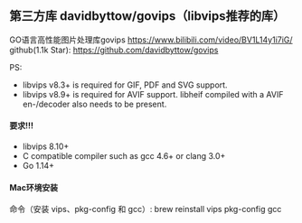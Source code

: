## 第三方库 davidbyttow/govips（libvips推荐的库）
GO语言高性能图片处理库govips
    https://www.bilibili.com/video/BV1L14y1i7iG/  
github(1.1k Star):
    https://github.com/davidbyttow/govips

PS:
* libvips v8.3+ is required for GIF, PDF and SVG support.
* libvips v8.9+ is required for AVIF support. libheif compiled with a AVIF en-/decoder also needs to be present.

#### 要求!!!
* libvips 8.10+
* C compatible compiler such as gcc 4.6+ or clang 3.0+
* Go 1.14+

#### Mac环境安装
命令（安装 vips、pkg-config 和 gcc）: brew reinstall vips pkg-config gcc
